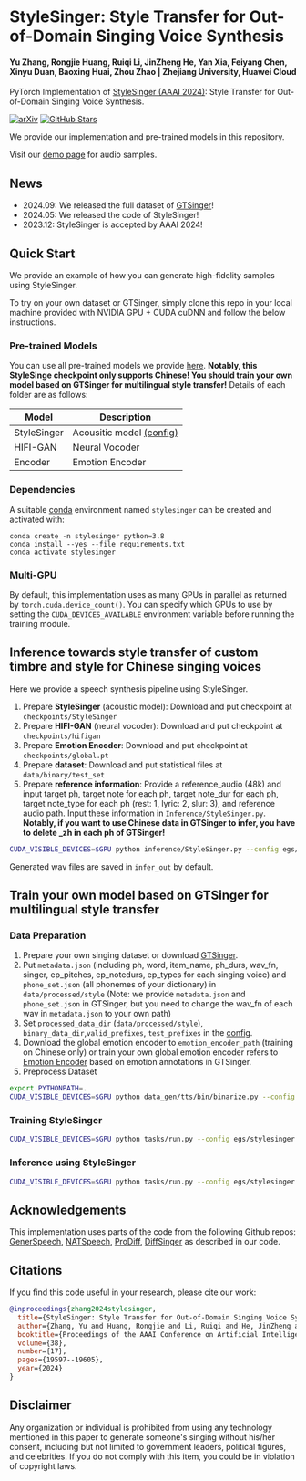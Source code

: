 # StyleSinger: Style Transfer for Out-of-Domain Singing Voice Synthesis

#### Yu Zhang, Rongjie Huang, Ruiqi Li, JinZheng He, Yan Xia, Feiyang Chen, Xinyu Duan, Baoxing Huai, Zhou Zhao | Zhejiang University, Huawei Cloud

PyTorch Implementation of [StyleSinger (AAAI 2024)](https://ojs.aaai.org/index.php/AAAI/article/view/29932/31629): Style Transfer for Out-of-Domain Singing Voice Synthesis.

[![arXiv](https://img.shields.io/badge/arXiv-Paper-<COLOR>.svg)](https://arxiv.org/abs/2312.10741)
[![GitHub Stars](https://img.shields.io/github/stars/AaronZ345/StyleSinger?style=social)](https://github.com/AaronZ345/StyleSinger)

We provide our implementation and pre-trained models in this repository.

Visit our [demo page](https://stylesinger.github.io/) for audio samples.

## News
- 2024.09: We released the full dataset of [GTSinger](https://github.com/GTSinger/GTSinger)!
- 2024.05: We released the code of StyleSinger!
- 2023.12: StyleSinger is accepted by AAAI 2024!

## Quick Start
We provide an example of how you can generate high-fidelity samples using StyleSinger.

To try on your own dataset or GTSinger, simply clone this repo in your local machine provided with NVIDIA GPU + CUDA cuDNN and follow the below instructions.

### Pre-trained Models
You can use all pre-trained models we provide [here](https://drive.google.com/drive/folders/1C0Lp45EWFgcy7F3kGtU9s1wnyA8Nytbd?usp=sharing). **Notably, this StyleSinge checkpoint only supports Chinese! You should train your own model based on GTSinger for multilingual style transfer!** Details of each folder are as follows:

| Model       |  Description                                                              | 
|-------------|--------------------------------------------------------------------------|
| StyleSinger |  Acousitic model [(config)](./egs/stylesinger.yaml) |
| HIFI-GAN    |  Neural Vocoder                                                           |
| Encoder     |  Emotion Encoder                                                   |

### Dependencies

A suitable [conda](https://conda.io/) environment named `stylesinger` can be created
and activated with:

```
conda create -n stylesinger python=3.8
conda install --yes --file requirements.txt
conda activate stylesinger
```

### Multi-GPU

By default, this implementation uses as many GPUs in parallel as returned by `torch.cuda.device_count()`. 
You can specify which GPUs to use by setting the `CUDA_DEVICES_AVAILABLE` environment variable before running the training module.

## Inference towards style transfer of custom timbre and style for Chinese singing voices

Here we provide a speech synthesis pipeline using StyleSinger. 

1. Prepare **StyleSinger** (acoustic model): Download and put checkpoint at `checkpoints/StyleSinger` 
2. Prepare **HIFI-GAN** (neural vocoder): Download and put checkpoint at `checkpoints/hifigan`
3. Prepare **Emotion Encoder**: Download and put checkpoint at `checkpoints/global.pt`
4. Prepare **dataset**: Download and put statistical files at `data/binary/test_set`
5. Prepare **reference information**: Provide a reference_audio (48k) and input target ph, target note for each ph, target note_dur for each ph, target note_type for each ph (rest: 1, lyric: 2, slur: 3), and reference audio path. Input these information in `Inference/StyleSinger.py`. **Notably, if you want to use Chinese data in GTSinger to infer, you have to delete _zh in each ph of GTSinger!**

```bash
CUDA_VISIBLE_DEVICES=$GPU python inference/StyleSinger.py --config egs/stylesinger.yaml  --exp_name checkpoints/StyleSinger
```

Generated wav files are saved in `infer_out` by default.<br>

## Train your own model based on GTSinger for multilingual style transfer

### Data Preparation 

1. Prepare your own singing dataset or download [GTSinger](https://github.com/GTSinger/GTSinger).
2. Put `metadata.json` (including ph, word, item_name, ph_durs, wav_fn, singer, ep_pitches, ep_notedurs, ep_types for each singing voice) and `phone_set.json` (all phonemes of your dictionary) in `data/processed/style` (Note: we provide `metadata.json` and `phone_set.json` in GTSinger, but you need to change the wav_fn of each wav in `metadata.json` to your own path)
3. Set `processed_data_dir` (`data/processed/style`), `binary_data_dir`,`valid_prefixes`, `test_prefixes` in the [config](./egs/stylesinger.yaml).
4. Download the global emotion encoder to `emotion_encoder_path` (training on Chinese only) or train your own global emotion encoder refers to [Emotion Encoder](https://github.com/Rongjiehuang/GenerSpeech/tree/encoder) based on emotion annotations in GTSinger. 
5. Preprocess Dataset 

```bash
export PYTHONPATH=.
CUDA_VISIBLE_DEVICES=$GPU python data_gen/tts/bin/binarize.py --config egs/stylesinger.yaml
```

### Training StyleSinger

```bash
CUDA_VISIBLE_DEVICES=$GPU python tasks/run.py --config egs/stylesinger.yaml  --exp_name StyleSinger --reset
```

### Inference using StyleSinger

```bash
CUDA_VISIBLE_DEVICES=$GPU python tasks/run.py --config egs/stylesinger.yaml  --exp_name StyleSinger --infer
```

## Acknowledgements

This implementation uses parts of the code from the following Github repos:
[GenerSpeech](https://github.com/Rongjiehuang/GenerSpeech),
[NATSpeech](https://github.com/NATSpeech/NATSpeech),
[ProDiff](https://github.com/Rongjiehuang/ProDiff),
[DiffSinger](https://github.com/MoonInTheRiver/DiffSinger)
as described in our code.

## Citations ##

If you find this code useful in your research, please cite our work:
```bib
@inproceedings{zhang2024stylesinger,
  title={StyleSinger: Style Transfer for Out-of-Domain Singing Voice Synthesis},
  author={Zhang, Yu and Huang, Rongjie and Li, Ruiqi and He, JinZheng and Xia, Yan and Chen, Feiyang and Duan, Xinyu and Huai, Baoxing and Zhao, Zhou},
  booktitle={Proceedings of the AAAI Conference on Artificial Intelligence},
  volume={38},
  number={17},
  pages={19597--19605},
  year={2024}
}
```

## Disclaimer ##

Any organization or individual is prohibited from using any technology mentioned in this paper to generate someone's singing without his/her consent, including but not limited to government leaders, political figures, and celebrities. If you do not comply with this item, you could be in violation of copyright laws.
